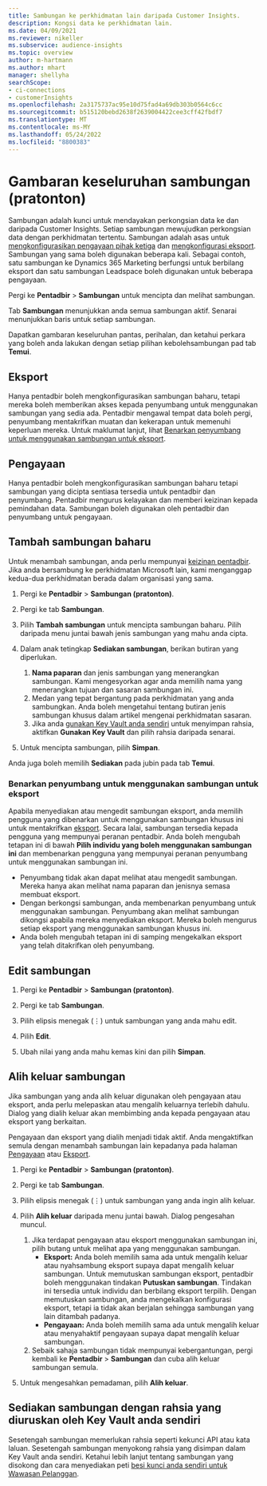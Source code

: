 ```yaml
---
title: Sambungan ke perkhidmatan lain daripada Customer Insights.
description: Kongsi data ke perkhidmatan lain.
ms.date: 04/09/2021
ms.reviewer: nikeller
ms.subservice: audience-insights
ms.topic: overview
author: m-hartmann
ms.author: mhart
manager: shellyha
searchScope:
- ci-connections
- customerInsights
ms.openlocfilehash: 2a3175737ac95e10d75fad4a69db303b0564c6cc
ms.sourcegitcommit: b515120bebd2638f2639004422cee3cff42fbdf7
ms.translationtype: MT
ms.contentlocale: ms-MY
ms.lasthandoff: 05/24/2022
ms.locfileid: "8800383"
---
```

# <a name="connections-preview-overview"></a>Gambaran keseluruhan sambungan (pratonton)

Sambungan adalah kunci untuk mendayakan perkongsian data ke dan daripada Customer Insights. Setiap sambungan mewujudkan perkongsian data dengan perkhidmatan tertentu. Sambungan adalah asas untuk [mengkonfigurasikan pengayaan pihak ketiga](enrichment-hub.md) dan [mengkonfigurasi eksport](export-destinations.md). Sambungan yang sama boleh digunakan beberapa kali. Sebagai contoh, satu sambungan ke Dynamics 365 Marketing berfungsi untuk berbilang eksport dan satu sambungan Leadspace boleh digunakan untuk beberapa pengayaan.

Pergi ke **Pentadbir** > **Sambungan** untuk mencipta dan melihat sambungan.

Tab **Sambungan** menunjukkan anda semua sambungan aktif. Senarai menunjukkan baris untuk setiap sambungan.

Dapatkan gambaran keseluruhan pantas, perihalan, dan ketahui perkara yang boleh anda lakukan dengan setiap pilihan kebolehsambungan pad tab **Temui**.

## <a name="exports"></a>Eksport

Hanya pentadbir boleh mengkonfigurasikan sambungan baharu, tetapi mereka boleh memberikan akses kepada penyumbang untuk menggunakan sambungan yang sedia ada. Pentadbir mengawal tempat data boleh pergi, penyumbang mentakrifkan muatan dan kekerapan untuk memenuhi keperluan mereka. Untuk maklumat lanjut, lihat [Benarkan penyumbang untuk menggunakan sambungan untuk eksport](#allow-contributors-to-use-a-connection-for-exports).

## <a name="enrichments"></a>Pengayaan

Hanya pentadbir boleh mengkonfigurasikan sambungan baharu tetapi sambungan yang dicipta sentiasa tersedia untuk pentadbir dan penyumbang. Pentadbir mengurus kelayakan dan memberi keizinan kepada pemindahan data. Sambungan boleh digunakan oleh pentadbir dan penyumbang untuk pengayaan.

## <a name="add-a-new-connection"></a>Tambah sambungan baharu

Untuk menambah sambungan, anda perlu mempunyai [keizinan pentadbir](permissions.md). Jika anda bersambung ke perkhidmatan Microsoft lain, kami menganggap kedua-dua perkhidmatan berada dalam organisasi yang sama.

1. Pergi ke **Pentadbir** > **Sambungan (pratonton)**.

1. Pergi ke tab **Sambungan**.

1. Pilih **Tambah sambungan** untuk mencipta sambungan baharu. Pilih daripada menu juntai bawah jenis sambungan yang mahu anda cipta.

1. Dalam anak tetingkap **Sediakan sambungan**, berikan butiran yang diperlukan.
   1. **Nama paparan** dan jenis sambungan yang menerangkan sambungan. Kami mengesyorkan agar anda memilih nama yang menerangkan tujuan dan sasaran sambungan ini.
   1. Medan yang tepat bergantung pada perkhidmatan yang anda sambungkan. Anda boleh mengetahui tentang butiran jenis sambungan khusus dalam artikel mengenai perkhidmatan sasaran.
   1. Jika anda [gunakan Key Vault anda sendiri](use-azure-key-vault.md) untuk menyimpan rahsia, aktifkan **Gunakan Key Vault** dan pilih rahsia daripada senarai.

1. Untuk mencipta sambungan, pilih **Simpan**.

Anda juga boleh memilih **Sediakan** pada jubin pada tab **Temui**.

### <a name="allow-contributors-to-use-a-connection-for-exports"></a>Benarkan penyumbang untuk menggunakan sambungan untuk eksport

Apabila menyediakan atau mengedit sambungan eksport, anda memilih pengguna yang dibenarkan untuk menggunakan sambungan khusus ini untuk mentakrifkan [eksport](export-destinations.md). Secara lalai, sambungan tersedia kepada pengguna yang mempunyai peranan pentadbir. Anda boleh mengubah tetapan ini di bawah **Pilih individu yang boleh menggunakan sambungan ini** dan membenarkan pengguna yang mempunyai peranan penyumbang untuk menggunakan sambungan ini.

- Penyumbang tidak akan dapat melihat atau mengedit sambungan. Mereka hanya akan melihat nama paparan dan jenisnya semasa membuat eksport.
- Dengan berkongsi sambungan, anda membenarkan penyumbang untuk menggunakan sambungan. Penyumbang akan melihat sambungan dikongsi apabila mereka menyediakan eksport. Mereka boleh mengurus setiap eksport yang menggunakan sambungan khusus ini.
- Anda boleh mengubah tetapan ini di samping mengekalkan eksport yang telah ditakrifkan oleh penyumbang.

## <a name="edit-a-connection"></a>Edit sambungan

1. Pergi ke **Pentadbir** > **Sambungan (pratonton)**.

1. Pergi ke tab **Sambungan**.

1. Pilih elipsis menegak (&vellip;) untuk sambungan yang anda mahu edit.

1. Pilih **Edit**.

1. Ubah nilai yang anda mahu kemas kini dan pilih **Simpan**.

## <a name="remove-a-connection"></a>Alih keluar sambungan

Jika sambungan yang anda alih keluar digunakan oleh pengayaan atau eksport, anda perlu melepaskan atau mengalih keluarnya terlebih dahulu. Dialog yang dialih keluar akan membimbing anda kepada pengayaan atau eksport yang berkaitan.

Pengayaan dan eksport yang dialih menjadi tidak aktif. Anda mengaktifkan semula dengan menambah sambungan lain kepadanya pada halaman [Pengayaan](enrichment-hub.md) atau [Eksport](export-destinations.md).

1. Pergi ke **Pentadbir** > **Sambungan (pratonton)**.

1. Pergi ke tab **Sambungan**.

1. Pilih elipsis menegak (&vellip;) untuk sambungan yang anda ingin alih keluar.

1. Pilih **Alih keluar** daripada menu juntai bawah. Dialog pengesahan muncul.

   1. Jika terdapat pengayaan atau eksport menggunakan sambungan ini, pilih butang untuk melihat apa yang menggunakan sambungan.
      - **Eksport:** Anda boleh memilih sama ada untuk mengalih keluar atau nyahsambung eksport supaya dapat mengalih keluar sambungan. Untuk memutuskan sambungan eksport, pentadbir boleh menggunakan tindakan **Putuskan sambungan**. Tindakan ini tersedia untuk individu dan berbilang eksport terpilih. Dengan memutuskan sambungan, anda mengekalkan konfigurasi eksport, tetapi ia tidak akan berjalan sehingga sambungan yang lain ditambah padanya.
      - **Pengayaan:** Anda boleh memilih sama ada untuk mengalih keluar atau menyahaktif pengayaan supaya dapat mengalih keluar sambungan.
   1. Sebaik sahaja sambungan tidak mempunyai kebergantungan, pergi kembali ke **Pentadbir** > **Sambungan** dan cuba alih keluar sambungan semula.

1. Untuk mengesahkan pemadaman, pilih **Alih keluar**.

## <a name="set-up-connections-with-secrets-managed-by-your-own-key-vault"></a>Sediakan sambungan dengan rahsia yang diuruskan oleh Key Vault anda sendiri

Sesetengah sambungan memerlukan rahsia seperti kekunci API atau kata laluan. Sesetengah sambungan menyokong rahsia yang disimpan dalam Key Vault anda sendiri. Ketahui lebih lanjut tentang sambungan yang disokong dan cara menyediakan peti [besi kunci anda sendiri untuk Wawasan Pelanggan](use-azure-key-vault.md).
